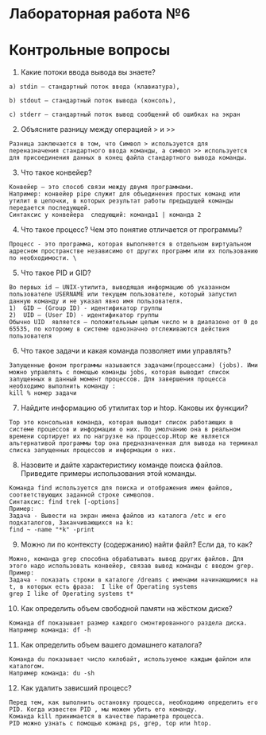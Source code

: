 # Лабораторная работа №6
# Контрольные вопросы
1. Какие потоки ввода вывода вы знаете? 
```
a) stdin — стандартный поток ввода (клавиатура),

b) stdout — стандартный поток вывода (консоль),

c) stderr — стандартный поток вывод сообщений об ошибках на экран
```
2. Объясните разницу между операцией > и >>
```
Разница заключается в том, что Символ > используется для переназначения стандартного ввода команды, а символ >> используется для присоединения данных в конец файла стандартного вывода команды.
```
3. Что такое конвейер?
```
Конвейер – это способ связи между двумя программами. 
Например: конвейер pipe служит для объединения простых команд или утилит в цепочки, в которых результат работы предыдущей команды передается последующей. 
Синтаксис у конвейера  следующий: команда1 | команда 2
```

4. Что такое процесс? Чем это понятие отличается от программы?
```
Процесс - это программа, которая выполняется в отдельном виртуальном адресном пространстве независимо от других программ или их пользованию по необходимости. \
```
5. Что такое PID и GID?
```
Во первых id — UNIX-утилита, выводящая информацию об указанном пользователе USERNAME или текущем пользователе, который запустил данную команду и не указал явно имя пользователя.
1)	GID – (Group ID) - идентификатор группы 
2)	UID – (User ID) - идентификатор группы
Обычно UID  является — положительным целым число м в диапазоне от 0 до 65535, по которому в системе однозначно отслеживаются действия пользователя
```
6. Что такое задачи и какая команда позволяет ими управлять?
```
Запущенные фоном программы называются задачами(процессами) (jobs). Ими можно управлять с помощью команды jobs, которая выводит список запущенных в данный момент процессов. Для завершения процесса необходимо выполнить команду :
kill % номер задачи
```
7. Найдите информацию об утилитах top и htop. Каковы их функции?
``` 
Top это консольная команда, которая выводит список работающих в системе процессов и информации о них. По умолчанию она в реальном времени сортирует их по нагрузке на процессор.Htop же является альтернативой программы top она предназначенная для вывода на терминал списка запущенных процессов и информации о них.
```
8. Назовите и дайте характеристику команде поиска файлов. Приведите примеры использования этой команды.
```
Команда find используется для поиска и отображения имен файлов, соответствующих заданной строке символов.
Синтаксис: find trek [-options]
Пример:
Задача - Вывести на экран имена файлов из каталога /etc и его подкаталогов, Заканчивающихся на k:
find ~ -name "*k" -print
```
9. Можно ли по контексту (содержанию) найти файл? Если да, то как?
```
Можно, команда grep способна обрабатывать вывод других файлов. Для этого надо использовать конвейер, связав вывод команды с вводом grep.
Пример:
Задача - показать строки в каталоге /dreams с именами начинающимися на t, в которых есть фраза:  I like of Operating systems
grep I like of Operating systems t*
```
10. Как определить объем свободной памяти на жёстком диске?
```
Команда df показывает размер каждого смонтированного раздела диска.
Например команда: df -h
```
11. Как определить объем вашего домашнего каталога?
```
Команда du показывает число килобайт, используемое каждым файлом или каталогом.
Например команда: du -sh
```
12. Как удалить зависший процесс?
```
Перед тем, как выполнить остановку процесса, необходимо определить его PID. Когда известен PID , мы можем убить его команду.
Команда kill принимается в качестве параметра процесса.
PID можно узнать с помощью команд ps, grep, top или htop.
```
```

